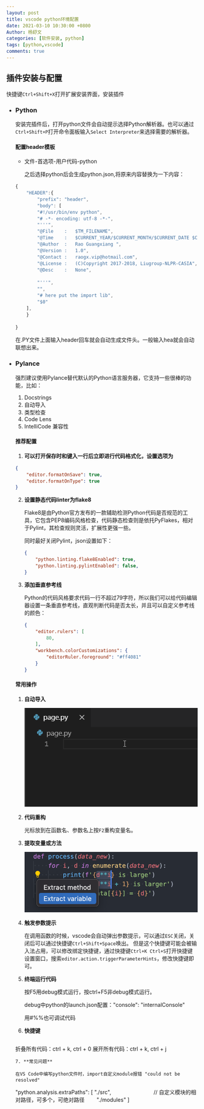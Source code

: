 ```yaml
---
layout: post
title: vscode python环境配置
date: 2021-03-10 10:30:00 +0800
Author: 杨舒文	
categories: [软件安装, python] 
tags: [python,vscode]
comments: true
---
```


## 插件安装与配置

快捷键`Ctrl+Shift+X`打开扩展安装界面，安装插件

- ### Python

  安装完插件后，打开python文件会自动提示选择Python解析器。也可以通过`Ctrl+Shift+P`打开命令面板输入`Select Interpreter`来选择需要的解析器。

  #### 配置header模板

  - 文件-首选项-用户代码-python

    之后选择python后会生成python.json,将原来内容替换为一下内容：

  ```javascript
  {
      "HEADER":{
          "prefix": "header",
          "body": [
          "#!/usr/bin/env python",
          "# -*- encoding: utf-8 -*-",
          "'''",
          "@File    :   $TM_FILENAME",
          "@Time    :   $CURRENT_YEAR/$CURRENT_MONTH/$CURRENT_DATE $CURRENT_HOUR:$CURRENT_MINUTE:$CURRENT_SECOND",
          "@Author  :   Rao Guangxiang ",
          "@Version :   1.0",
          "@Contact :   raogx.vip@hotmail.com",
          "@License :   (C)Copyright 2017-2018, Liugroup-NLPR-CASIA",
          "@Desc    :   None",
          
          "'''",
          "",
          "# here put the import lib",
          "$0"
      ],
      }
      
  }
  ```

  在.PY文件上面输入header回车就会自动生成文件头。一般输入hea就会自动联想出来。

- ### Pylance

  强烈建议使用Pylance替代默认的Python语言服务器，它支持一些很棒的功能，比如：

  1. Docstrings
  2. 自动导入
  3. 类型检查
  4. Code Lens
  5. IntelliCode 兼容性

  #### 推荐配置

  1. **可以打开保存时和键入一行后立即进行代码格式化，设置选项为**
  
  ```json
  {
      "editor.formatOnSave": true,
      "editor.formatOnType": true
  }
  ```
  
  2. **设置静态代码linter为flake8**
  
     Flake8是由Python官方发布的一款辅助检测Python代码是否规范的工具，它包含PEP8编码风格检查，代码静态检查则是依托PyFlakes，相对于Pylint，其检查规则灵活，扩展性更强一些。
  
     同时最好关闭Pylint，json设置如下：
  
     ```json
     {
         "python.linting.flake8Enabled": true,
         "python.linting.pylintEnabled": false,
     }
     ```
  
  3. **添加垂直参考线**
  
     Python的代码风格要求代码一行不超过79字符，所以我们可以给代码编辑器设置一条垂直参考线，直观判断代码是否太长，并且可以自定义参考线的颜色：
  
     ```json
     { 
         "editor.rulers": [
             80,
         ],
         "workbench.colorCustomizations": {
             "editorRuler.foreground": "#ff4081"
         }
     }
     ```
  
  #### 常用操作
  
  1. **自动导入**
  
     ![](/assets/img/md_pictrue/3829088d6f2f466c77b2017.gif)
  
  2. **代码重构**
  
     光标放到在函数名、参数名上按`F2`重构变量名。
  
  3. **提取变量或方法**
  
     ![](/assets/img/md_pictrue/3829088ab1d07da4c44070d.png)
  
  4. **触发参数提示**
  
     在调用函数的时候，vscode会自动弹出参数提示，可以通过`ESC`关闭，关闭后可以通过快捷键`Ctrl+Shift+Space`唤出。
      但是这个快捷键可能会被输入法占用，可以修改绑定快捷键，通过快捷键`Ctrl+K Ctrl+S`打开快捷键设置窗口，搜索`editor.action.triggerParameterHints`，修改快捷键即可。
  
  5. **终端运行代码**
  
     按F5用debug模式运行，按ctrl+F5非debug模式运行。
  
     debug中python的launch.json配置："console": "internalConsole"
  
     用#%%也可调试代码
     
  6. **快捷键**
  
     ```
  折叠所有代码：ctrl + k, ctrl + 0
     展开所有代码：ctrl + k, ctrl + j
     ```
  7. **常见问题**
  
     在VS Code中编写python文件时，import自定义module报错 "could not be resolved"
  
     ```
     "python.analysis.extraPaths": [
         "./src",　　　　　　　　// 自定义模块的相对路径，可多个，可绝对路径　　
         "./modules"
     ]
     ```